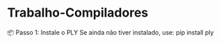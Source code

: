# Trabalho-Compiladores

📦 Passo 1: Instale o PLY
Se ainda não tiver instalado, use:
pip install ply



